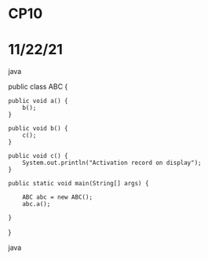 # CP10
# 11/22/21
java

public class ABC {
	
	public void a() {
		b();
	}
	
	public void b() {
		c();
	}
	
	public void c() {
		System.out.println("Activation record on display");
	}

	public static void main(String[] args) {

		ABC abc = new ABC();
		abc.a();

	}

}

java

